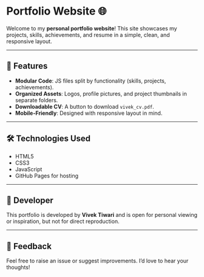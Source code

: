 # Portfolio Website 🌐

Welcome to my **personal portfolio website**! This site showcases my projects, skills, achievements, and resume in a simple, clean, and responsive layout.
<!--
---
## 🗂️ Directory Structure

```text
├── css/
│   └── style.css
├── js/
│   ├── main.js
│   ├── achievements.js
│   ├── projects.js
│   └── skills.js
├── images/
│   ├── c_logo.jpeg
│   ├── cp_logo.jpeg
│   ├── cpp_logo.jpeg
│   ├── dl_logo.jpeg
│   ├── flask_logo.jpeg
│   ├── flutter.jpeg
│   ├── java_logo.jpeg
│   ├── ml_logo.jpeg
│   ├── nlp_logo.jpeg
│   ├── nn_logo.jpeg
│   ├── office_logo.jpeg
│   ├── powerbi_logo.jpeg
│   ├── python_logo.jpeg
│   ├── sql_logo.jpeg
│   ├── trans_logo.jpeg
│   ├── web_logo.jpeg  
│   ├── vivek.png
│   ├── pro1_fp.jpeg
│   ├── pro2_fp.jpeg
│   ├── pro3_fp.jpeg
│   ├── pro4_fp.jpeg
│   ├── pro5_fp.jpeg
│   ├── pro6_fp.jpeg
│   └── pro7_fp.jpeg
├── index.html
├── skills.html
├── projects.html
├── achievements.html
├── favicon.ico
├── vivek_cv.pdf
└── README.md
```
-->
---

## 🚀 Features

- **Modular Code**: JS files split by functionality (skills, projects, achievements).
- **Organized Assets**: Logos, profile pictures, and project thumbnails in separate folders.
- **Downloadable CV**: A button to download `vivek_cv.pdf`.
- **Mobile-Friendly**: Designed with responsive layout in mind.

---

## 🛠️ Technologies Used

- HTML5
- CSS3
- JavaScript
- GitHub Pages for hosting

---

## 📄 Developer

This portfolio is developed by **Vivek Tiwari** and is open for personal viewing or inspiration, but not for direct reproduction.

---

## 🙌 Feedback

Feel free to raise an issue or suggest improvements. I’d love to hear your thoughts!
